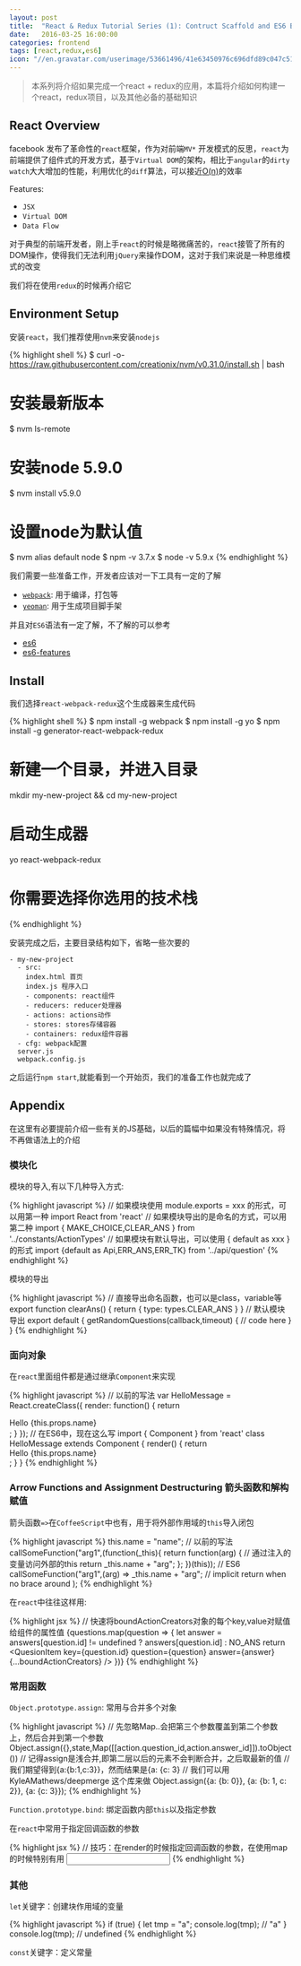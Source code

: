 ```yaml
---
layout: post
title:  "React & Redux Tutorial Series (1): Contruct Scaffold and ES6 Basic"
date:   2016-03-25 16:00:00
categories: frontend
tags: [react,redux,es6]
icon: "//en.gravatar.com/userimage/53661496/41e63450976c696dfd89c047c5148212.jpg?size=200"
---
```


> 本系列将介绍如果完成一个react + redux的应用，本篇将介绍如何构建一个react，redux项目，以及其他必备的基础知识

## React Overview

facebook 发布了革命性的`react`框架，作为对前端`MV*` 开发模式的反思，`react`为前端提供了组件式的开发方式，基于`Virtual DOM`的架构，相比于`angular`的`dirty watch`大大增加的性能，利用优化的`diff`算法，可以接近[O(n)](http://facebook.github.io/react/docs/reconciliation.html)的效率

<!-- more -->

Features: 

 - `JSX`
 - `Virtual DOM`
 - `Data Flow`

对于典型的前端开发者，刚上手`react`的时候是略微痛苦的，`react`接管了所有的DOM操作，使得我们无法利用`jQuery`来操作DOM，这对于我们来说是一种思维模式的改变

我们将在使用`redux`的时候再介绍它

## Environment Setup

安装`react`，我们推荐使用`nvm`来安装`nodejs`

{% highlight shell %}
$ curl -o- https://raw.githubusercontent.com/creationix/nvm/v0.31.0/install.sh | bash
# 安装最新版本
$ nvm ls-remote
# 安装node 5.9.0
$ nvm install v5.9.0
# 设置node为默认值
$ nvm alias default node
$ npm -v 
3.7.x
$ node -v
5.9.x
{% endhighlight %}

我们需要一些准备工作，开发者应该对一下工具有一定的了解

  - [`webpack`](http://webpack.github.io/): 用于编译，打包等
  - [`yeoman`](http://yeoman.io/): 用于生成项目脚手架

并且对`ES6`语法有一定了解，不了解的可以参考

  - [es6](https://github.com/bevacqua/es6)
  - [es6-features](https://github.com/lukehoban/es6features)

## Install

我们选择`react-webpack-redux`这个生成器来生成代码

{% highlight shell %}
$ npm install -g webpack
$ npm install -g yo
$ npm install -g generator-react-webpack-redux

# 新建一个目录，并进入目录
mkdir my-new-project && cd my-new-project

# 启动生成器
yo react-webpack-redux
# 你需要选择你选用的技术栈
{% endhighlight %}

安装完成之后，主要目录结构如下，省略一些次要的

```
- my-new-project
  - src: 
    index.html 首页
    index.js 程序入口
    - components: react组件
    - reducers: reducer处理器
    - actions: actions动作
    - stores: stores存储容器
    - containers: redux组件容器
  - cfg: webpack配置
  server.js
  webpack.config.js
```

之后运行`npm start`,就能看到一个开始页，我们的准备工作也就完成了

## Appendix

在这里有必要提前介绍一些有关的JS基础，以后的篇幅中如果没有特殊情况，将不再做语法上的介绍

### 模块化

模块的导入,有以下几种导入方式:

{% highlight javascript %}
// 如果模块使用 module.exports = xxx 的形式，可以用第一种
import React from 'react'
// 如果模块导出的是命名的方式，可以用第二种
import { MAKE_CHOICE,CLEAR_ANS } from '../constants/ActionTypes'
// 如果模块有默认导出，可以使用 { default as xxx }的形式
import {default as Api,ERR_ANS,ERR_TK} from '../api/question'
{% endhighlight %}


模块的导出

{% highlight javascript %}
// 直接导出命名函数，也可以是class，variable等
export function clearAns() {
	return {
		type: types.CLEAR_ANS
	}
}
// 默认模块导出
export default {
	getRandomQuestions(callback,timeout) {
		// code here
	}
}
{% endhighlight %}


### 面向对象

在`react`里面组件都是通过继承`Component`来实现

{% highlight javascript %}
// 以前的写法
var HelloMessage = React.createClass({
  render: function() {
    return <div>Hello {this.props.name}</div>;
  }
});
// 在ES6中，现在这么写
import { Component } from 'react'
class HelloMessage extends Component {
	render() {
		return <div>Hello {this.props.name}</div>;
	}
}
{% endhighlight %}

### Arrow Functions and Assignment Destructuring 箭头函数和解构赋值

箭头函数`=>`在`CoffeeScript`中也有，用于将外部作用域的`this`导入闭包

{% highlight javascript %}
this.name = "name";
// 以前的写法
callSomeFunction("arg1",(function(_this){
	return function(arg) {
		// 通过注入的变量访问外部的this
		return _this.name + "arg";
	};
})(this));
// ES6
callSomeFunction("arg1",(arg) =>
		_this.name + "arg"; // implicit return when no brace around
);
{% endhighlight %}

在`react`中往往这样用:

{% highlight jsx %}
// 快速将boundActionCreators对象的每个key,value对赋值给<QuestionItem>组件的属性值
{questions.map(question => {
	let answer = answers[question.id] != undefined ? answers[question.id] : NO_ANS
	return <QuesionItem key={question.id} question={question} answer={answer} {...boundActionCreators} />
})}
{% endhighlight %}

### 常用函数

`Object.prototype.assign`: 常用与合并多个对象
	
{% highlight javascript %}
// 先忽略Map..会把第三个参数覆盖到第二个参数上，然后合并到第一个参数
Object.assign({},state,Map([[action.question_id,action.answer_id]]).toObject())
// 记得assign是浅合并,即第二层以后的元素不会判断合并，之后取最新的值
// 我们期望得到{a:{b:1,c:3}}，然而结果是{a: {c: 3}
// 我们可以用 KyleAMathews/deepmerge 这个库来做
Object.assign({a: {b: 0}}, {a: {b: 1, c: 2}}, {a: {c: 3}});
{% endhighlight %}

`Function.prototype.bind`: 绑定函数内部`this`以及指定参数

在`react`中常用于指定回调函数的参数

{% highlight jsx %}
// 技巧：在render的时候指定回调函数的参数，在使用map的时候特别有用
<input onChange={this.props.makeChoice.bind(this,this.props.qid,this.props.aid)} />
{% endhighlight %}

### 其他

`let`关键字：创建块作用域的变量

{% highlight javascript %}
if (true) {
	let tmp = "a";
	console.log(tmp); // "a"
}
console.log(tmp); // undefined
{% endhighlight %}

`const`关键字：定义常量


